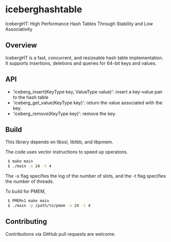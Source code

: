 # iceberghashtable
IcebergHT: High Performance Hash Tables Through Stability and Low Associativity

Overview
--------
 IcebergHT is a fast, concurrent, and resizeable hash table implementation. It supports
 insertions, deletions and queries for 64-bit keys and values.
 
API
--------
* 'iceberg_insert(KeyType key, ValueType value)': insert a key-value pair to the hash table
* 'iceberg_get_value(KeyType key)': return the value associated with the key.
* 'iceberg_remove(KeyType key)': remove the key. 

Build
-------
This library depends on libssl, libtbb, and libpmem. 

The code uses vector instructions to speed up operatons. 

```bash
 $ make main
 $ ./main -s 24 -t 4
```

The -s flag specifies the log of the number of slots, and the -t flag specifies the number of threads.

To build for PMEM,
```bash
 $ PMEM=1 make main
 $ ./main -p /path/to/pmem -s 24 -t 4
```

Contributing
------------
Contributions via GitHub pull requests are welcome.



